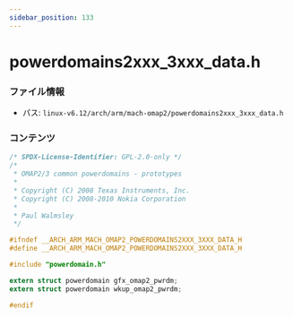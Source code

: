 ```yaml
---
sidebar_position: 133
---
```

# powerdomains2xxx_3xxx_data.h

### ファイル情報

- パス: `linux-v6.12/arch/arm/mach-omap2/powerdomains2xxx_3xxx_data.h`

### コンテンツ

```h
/* SPDX-License-Identifier: GPL-2.0-only */
/*
 * OMAP2/3 common powerdomains - prototypes
 *
 * Copyright (C) 2008 Texas Instruments, Inc.
 * Copyright (C) 2008-2010 Nokia Corporation
 *
 * Paul Walmsley
 */

#ifndef __ARCH_ARM_MACH_OMAP2_POWERDOMAINS2XXX_3XXX_DATA_H
#define __ARCH_ARM_MACH_OMAP2_POWERDOMAINS2XXX_3XXX_DATA_H

#include "powerdomain.h"

extern struct powerdomain gfx_omap2_pwrdm;
extern struct powerdomain wkup_omap2_pwrdm;

#endif

```
